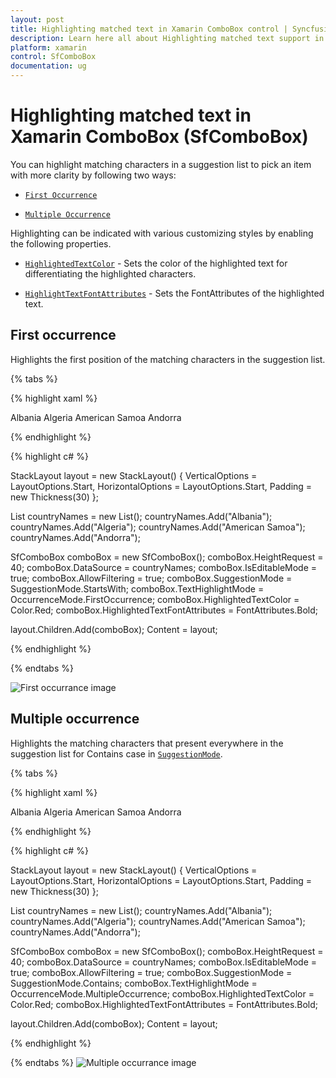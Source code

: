 ```yaml
---
layout: post
title: Highlighting matched text in Xamarin ComboBox control | Syncfusion
description: Learn here all about Highlighting matched text support in Syncfusion Xamarin ComboBox (SfComboBox) control and more.
platform: xamarin
control: SfComboBox
documentation: ug
---
```

# Highlighting matched text in Xamarin ComboBox (SfComboBox)

You can highlight matching characters in a suggestion list to pick an item with more clarity by following two ways:

* [`First Occurrence`](https://help.syncfusion.com/cr/xamarin/Syncfusion.XForms.ComboBox.OccurrenceMode.html#Syncfusion_XForms_ComboBox_OccurrenceMode_FirstOccurrence)

* [`Multiple Occurrence`](https://help.syncfusion.com/cr/xamarin/Syncfusion.XForms.ComboBox.OccurrenceMode.html#Syncfusion_XForms_ComboBox_OccurrenceMode_MultipleOccurrence)

Highlighting can be indicated with various customizing styles by enabling the following properties.

* [`HighlightedTextColor`](https://help.syncfusion.com/cr/xamarin/Syncfusion.XForms.ComboBox.SfComboBox.html#Syncfusion_XForms_ComboBox_SfComboBox_HighlightedTextColor) -  Sets the color of the highlighted text for differentiating the highlighted characters.

* [`HighlightTextFontAttributes`](https://help.syncfusion.com/cr/xamarin/Syncfusion.XForms.ComboBox.SfComboBox.html#Syncfusion_XForms_ComboBox_SfComboBox_HighlightedTextFontAttributes) - Sets the FontAttributes of the highlighted text.

## First occurrence

Highlights the first position of the matching characters in the suggestion list.

{% tabs %}

{% highlight xaml %}

<StackLayout VerticalOptions="Start" HorizontalOptions="Start" Padding="30">
    <combobox:SfComboBox HeightRequest="40" x:Name="comboBox" IsEditableMode="true" AllowFiltering="true" TextHighlightMode="FirstOccurrence" HighlightedTextColor="Red" HighlightedTextFontAttributes="Bold" SuggestionMode="StartsWith">
        <combobox:SfComboBox.DataSource>
            <ListCollection:List x:TypeArguments="x:String">
                <x:String> Albania </x:String>
                <x:String> Algeria </x:String>
                <x:String> American Samoa </x:String>
                <x:String> Andorra </x:String>
            </ListCollection:List>
        </combobox:SfComboBox.DataSource>
    </combobox:SfComboBox>              
</StackLayout> 

{% endhighlight %}

{% highlight c# %}

StackLayout layout = new StackLayout() 
{ 
    VerticalOptions = LayoutOptions.Start, 
    HorizontalOptions = LayoutOptions.Start, 
    Padding = new Thickness(30) 
};	

List<String> countryNames = new List<String>();
countryNames.Add("Albania");
countryNames.Add("Algeria");
countryNames.Add("American Samoa");
countryNames.Add("Andorra");

SfComboBox comboBox = new SfComboBox();
comboBox.HeightRequest = 40;
comboBox.DataSource = countryNames;
comboBox.IsEditableMode = true;
comboBox.AllowFiltering = true;
comboBox.SuggestionMode = SuggestionMode.StartsWith;
comboBox.TextHighlightMode = OccurrenceMode.FirstOccurrence;
comboBox.HighlightedTextColor = Color.Red;
comboBox.HighlightedTextFontAttributes = FontAttributes.Bold;

layout.Children.Add(comboBox); 
Content = layout;

{% endhighlight %}

{% endtabs %}

![First occurrance image](images/Highlighting-matched-text/FirstOccurrance.png)

## Multiple occurrence

Highlights the matching characters that present everywhere in the suggestion list for Contains case in [`SuggestionMode`](https://help.syncfusion.com/cr/xamarin/Syncfusion.XForms.ComboBox.SfComboBox.html#Syncfusion_XForms_ComboBox_SfComboBox_SuggestionMode).

{% tabs %}

{% highlight xaml %}

<StackLayout VerticalOptions="Start" HorizontalOptions="Start" Padding="30">
    <combobox:SfComboBox HeightRequest="40" x:Name="comboBox" IsEditableMode="true" AllowFiltering="true" TextHighlightMode="MultipleOccurrence" HighlightedTextColor="Red" HighlightedTextFontAttributes="Bold" SuggestionMode="Contains">
        <combobox:SfComboBox.DataSource>
            <ListCollection:List x:TypeArguments="x:String">
                <x:String> Albania </x:String>
                <x:String> Algeria </x:String>
                <x:String> American Samoa </x:String>
                <x:String> Andorra </x:String>
            </ListCollection:List>
        </combobox:SfComboBox.DataSource>
    </combobox:SfComboBox>                         
</StackLayout> 

{% endhighlight %}

{% highlight c# %}

StackLayout layout = new StackLayout() 
{ 
    VerticalOptions = LayoutOptions.Start, 
    HorizontalOptions = LayoutOptions.Start, 
    Padding = new Thickness(30) 
};	

List<String> countryNames = new List<String>();
countryNames.Add("Albania");
countryNames.Add("Algeria");
countryNames.Add("American Samoa");
countryNames.Add("Andorra");

SfComboBox comboBox = new SfComboBox();
comboBox.HeightRequest = 40;
comboBox.DataSource = countryNames;
comboBox.IsEditableMode = true;
comboBox.AllowFiltering = true;
comboBox.SuggestionMode = SuggestionMode.Contains;
comboBox.TextHighlightMode = OccurrenceMode.MultipleOccurrence;
comboBox.HighlightedTextColor = Color.Red;
comboBox.HighlightedTextFontAttributes = FontAttributes.Bold;

layout.Children.Add(comboBox); 
Content = layout;

{% endhighlight %}

{% endtabs %}
![Multiple occurrance image](images/Highlighting-matched-text/MultipleOccurrance.png)

